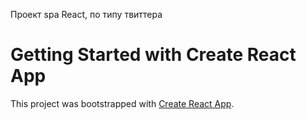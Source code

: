 Проект spa React, по типу твиттера

# Getting Started with Create React App

This project was bootstrapped with [Create React App](https://github.com/facebook/create-react-app).
